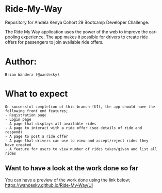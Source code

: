# Ride-My-Way
Repository for Andela Kenya Cohort 29 Bootcamp Developer Challenge.

The Ride My Way application uses the power of the web to improve the car-pooling experience. 
The app makes it possible for drivers to create ride offers for passengers to join available ride offers.

# Author:
    Brian Wandera (@wandesky)

# What to expect
    On successful completion of this branch (UI), the app should have the following front end features;
    - Registration page
    - Login page
    - A page that displays all available rides
    - A page to interact with a ride offer (see details of ride and respond)
    - A page to post a ride offer
    - A page that drivers can use to view and accept/reject rides they have created
    - A feature for users to view number of rides taken/given and list all rides 

## Want to have a look at the work done so far
You can have a preview of the work done using the link below;
    https://wandesky.github.io/Ride-My-Way/UI
